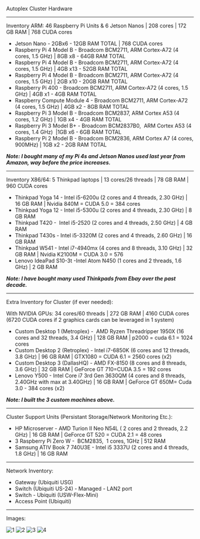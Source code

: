 Autoplex Cluster Hardware

----------------------------------------------------------------------------------------
Inventory ARM: 46 Raspberry Pi Units & 6 Jetson Nanos | 208 cores | 172 GB RAM | 768 CUDA cores

  - Jetson Nano - 2GBx6 - 12GB RAM TOTAL | 768 CUDA cores
  - Raspberry Pi 4 Model B - Broadcom BCM2711, ARM Cortex-A72 (4 cores, 1.5 GHz) | 8GB x8 - 64GB RAM TOTAL
  - Raspberry Pi 4 Model B - Broadcom BCM2711, ARM Cortex-A72 (4 cores, 1.5 GHz) | 4GB x13 - 52GB RAM TOTAL
  - Raspberry Pi 4 Model B - Broadcom BCM2711, ARM Cortex-A72 (4 cores, 1.5 GHz) | 2GB x10 - 20GB RAM TOTAL
  - Raspberry Pi 400 - Broadcom BCM2711, ARM Cortex-A72 (4 cores, 1.5 GHz) | 4GB x1 - 4GB RAM TOTAL
  - Raspberry Compute Module 4 - Broadcom BCM2711, ARM Cortex-A72 (4 cores, 1.5 GHz) | 4GB x2 - 8GB RAM TOTAL
  - Raspberry Pi 3 Model B - Broadcom BCM2837, ARM Cortex A53 (4 cores, 1.2 GHz) | 1GB x4 - 4GB RAM TOTAL
  - Raspberry Pi 3 Model B+ - Broadcom BCM2837B0,  ARM Cortex A53 (4 cores, 1.4 GHz)  |1GB x6 - 6GB RAM TOTAL
  - Raspberry Pi 2 Model B - Broadcom BCM2836, ARM Cortex A7 (4 cores, 900MHz) | 1GB x2 - 2GB RAM TOTAL

***Note: I bought many of my Pi 4s and Jetson Nanos used last year from Amazon, way before the price increases.***

----------------------------------------------------------------------------------------
Inventory X86/64: 5 Thinkpad laptops | 13 cores/26 threads | 78 GB RAM | 960 CUDA cores

  - Thinkpad Yoga 14 - Intel i5-6200u (2 cores and 4 threads, 2.30 GHz) | 16 GB RAM | Nvidia 840M = CUDA 5.0 = 384 cores
  - Thinkpad Yoga 12 - Intel i5-5300u (2 cores and 4 threads, 2.30 GHz) | 8 GB RAM
  - Thinkpad T420 -  Intel i5-2520 (2 cores and 4 threads, 2.50 GHz) | 4 GB RAM
  - Thinkpad T430s - Intel i5-3320M (2 cores and 4 threads, 2.60 GHz) | 16 GB RAM
  - Thinkpad W541 - Intel i7-4940mx (4 cores and 8 threads, 3.10 GHz) | 32 GB RAM | Nvidia K2100M = CUDA 3.0 = 576
  - Lenovo IdeaPad S10-3t -Intel Atom N450 (1 cores and 2 threads, 1.6 GHz) | 2 GB RAM

***Note: I have bought many used Thinkpads from Ebay over the past decade.***

----------------------------------------------------------------------------------------
Extra Inventory for Cluster (if ever needed):

With NVIDIA GPUs: 34 cores/60 threads | 272 GB RAM | 4160 CUDA cores (6720 CUDA cores if 2 graphics cards can be leveraged in 1 system)
  - Custom Desktop 1 (Metroplex) -  AMD Ryzen Threadripper 1950X (16 cores and 32 threads, 3.4 GHz) | 128 GB RAM | p2000 = cuda 6.1 = 1024 cores
  - Custom Desktop 2 (Retroplex) - Intel i7-6850K (6 cores and 12 threads, 3.8 GHz) | 96 GB RAM | GTX1080 = CUDA 6.1 = 2560 cores (x2)
  - Custom Desktop 3 (DallasHQ) - AMD FX-8150 (8 cores and 8 threads,  3.6 GHz) | 32 GB RAM | GeForce GT 710=CUDA 3.5 = 192 cores
  - Lenovo Y500 - Intel Core i7 3rd Gen 3630QM (4 cores and 8 threads, 2.40GHz with max at 3.40GHz) | 16 GB RAM | GeForce GT 650M= Cuda 3.0 - 384 cores (x2)

***Note: I built the 3 custom machines above.***

----------------------------------------------------------------------------------------
Cluster Support Units (Persistant Storage/Network Monitoring Etc.):
  - HP Microserver - AMD Turion II Neo N54L ( 2 cores and 2 threads, 2.2 GHz) | 16 GB RAM | GeForce GT 520 = CUDA 2.1 = 48 cores
  - 3 Raspberry Pi Zero W -  BCM2835,  1 cores, 1GHz | 512 RAM
  - Samsung ATIV Book 7 740U3E - Intel i5 3337U (2 cores and 4 threads, 1.8 GHz) | 16 GB RAM

----------------------------------------------------------------------------------------
Network Inventory:

  - Gateway (Ubiquiti USG)
  - Switch (Ubiquiti US-24) - Managed - LAN2 port 
  - Switch - Ubiquiti (USW-Flex-Mini) 
  - Access Point (Ubiquiti)

----------------------------------------------------------------------------------------
Images:

![1](https://github.com/antoinesylvia/Think-Pi-Nano-Cluster/blob/main/hardware_info/1a.jpg)
![2](https://github.com/antoinesylvia/Think-Pi-Nano-Cluster/blob/main/hardware_info/2a.jpg)
![3](https://github.com/antoinesylvia/Think-Pi-Nano-Cluster/blob/main/hardware_info/3a.jpg)
![4](https://github.com/antoinesylvia/Think-Pi-Nano-Cluster/blob/main/hardware_info/4a.jpg)
